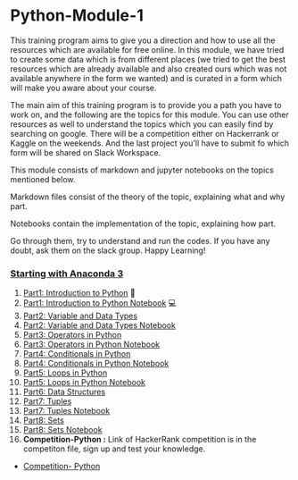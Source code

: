 # Python-Module-1

This training program aims to give you a direction and how to use all the resources which are available for free online. In this module, we have tried to create some data which is from different places (we tried to get the best resources which are already available and also created ours which was not available anywhere in the form we wanted) and is curated in a form which will make you aware about your course.

The main aim of this training program is to provide you a path you have to work on, and the following are the topics for this module. You can use other resources as well to understand the topics which you can easily find by searching on google. There will be a competition either on Hackerrank or Kaggle on the weekends. And the last project you'll have to submit fo which form will be shared on Slack Workspace.

This module consists of markdown and jupyter notebooks on the topics mentioned below.

Markdown files consist of the theory of the topic, explaining what and why part.

Notebooks contain the implementation of the topic, explaining how part. 

Go through them, try to understand and run the codes. If you have any doubt, ask them on the slack group. Happy Learning!

### <a href="https://www.youtube.com/watch?v=Q-iC4VaW8ZA" target="_blank">Starting with Anaconda 3<a>

1. [Part1: Introduction to Python](Part1-Introduction-to-Python.md) 📓
2. [Part1: Introduction to Python Notebook](Part1-Python-Basics.ipynb) 💻
3. [Part2: Variable and Data Types](Part2-Variable-and-DataTypesn.md)
4. [Part2: Variable and Data Types Notebook](Part2-Variable-Data-type.ipynb)
5. [Part3: Operators in Python](Part3-Operators-in-Python.md)
6. [Part3: Operators in Python Notebook](Part3-Operators-in-Python.ipynb)
7. [Part4: Conditionals in Python](conditionals_in_Python.md)
8. [Part4: Conditionals in Python Notebook](Part4-Conditionals.ipynb)
9. [Part5: Loops in Python](Python_Loops.md)
10. [Part5: Loops in Python Notebook](Part5-Loops.ipynb)
11. [Part6: Data Structures](DataStructuresinPython.md)
12. [Part7: Tuples](Tuples.md.md)
13. [Part7: Tuples Notebook](Part7-Tuple.ipynb)
14. [Part8: Sets](sets.md)
15. [Part8: Sets Notebook](Part8-Sets.ipynb)
16. **Competition-Python :** Link of HackerRank competition is in the competiton file, sign up and test your knowledge.
- [Competition- Python](Competition-python.md)
